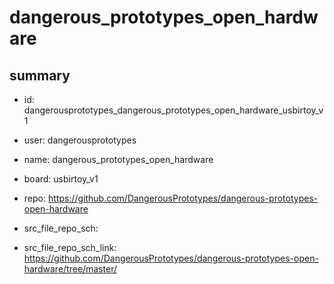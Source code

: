 # dangerous_prototypes_open_hardware
 
## summary 
* id: dangerousprototypes_dangerous_prototypes_open_hardware_usbirtoy_v1
* user: dangerousprototypes
* name: dangerous_prototypes_open_hardware
* board: usbirtoy_v1
* repo: https://github.com/DangerousPrototypes/dangerous-prototypes-open-hardware



* src_file_repo_sch: 
* src_file_repo_sch_link: https://github.com/DangerousPrototypes/dangerous-prototypes-open-hardware/tree/master/






